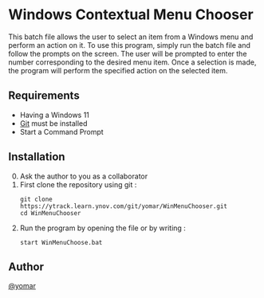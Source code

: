 # Windows Contextual Menu Chooser

This batch file allows the user to select an item from a Windows menu and perform an action on it.
To use this program, simply run the batch file and follow the prompts on the screen.
The user will be prompted to enter the number corresponding to the desired menu item.
Once a selection is made, the program will perform the specified action on the selected item.

## Requirements
 - Having a Windows 11
 - [Git](https://git-scm.com/downloads) must be installed
 - Start a Command Prompt

## Installation
 0. Ask the author to you as a collaborator
 1. First clone the repository using git :
    ```
    git clone https://ytrack.learn.ynov.com/git/yomar/WinMenuChooser.git
    cd WinMenuChooser
    ```
 2. Run the program by opening the file or by writing :
    ```
    start WinMenuChoose.bat
    ```

## Author
[@yomar](https://ytrack.learn.ynov.com/git/yomar)